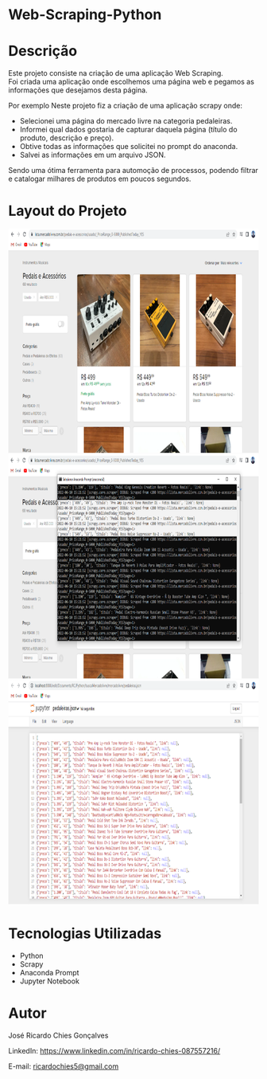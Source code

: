 # Web-Scraping-Python

# Descrição
Este projeto consiste na criação de uma aplicação Web Scraping.<br>
Foi criada uma aplicação onde escolhemos uma página web e pegamos as informações que desejamos desta página.

Por exemplo
Neste projeto fiz a criação de uma aplicação scrapy onde:

<ul>
  <li>Selecionei uma página do mercado livre na categoria pedaleiras.</li>
  <li>Informei qual dados gostaria de capturar daquela página (título do produto, descrição e preço).</li>
  <li>Obtive todas as informações que solicitei no prompt do anaconda.</li>
  <li>Salvei as informações em um arquivo JSON.</li>
</ul>

Sendo uma ótima ferramenta para automoção de processos, podendo filtrar e catalogar milhares de produtos em poucos segundos.

# Layout do Projeto

<p align="center">
  <img width="900" height="450" src="WebSraping/src/assets/to_readme/mlpage.png">
  <img width="900" height="450" src="WebSraping/src/assets/to_readme/anaconda.png">
  <img width="900" height="450" src="WebSraping/src/assets/to_readme/json.png">
</p>

# Tecnologias Utilizadas

<ul>
  <li>Python</li>
  <li>Scrapy</li>
  <li>Anaconda Prompt</li>
  <li>Jupyter Notebook</li>
  </ul>

# Autor
José Ricardo Chies Gonçalves

LinkedIn:
https://www.linkedin.com/in/ricardo-chies-087557216/

E-mail:
ricardochies5@gmail.com


